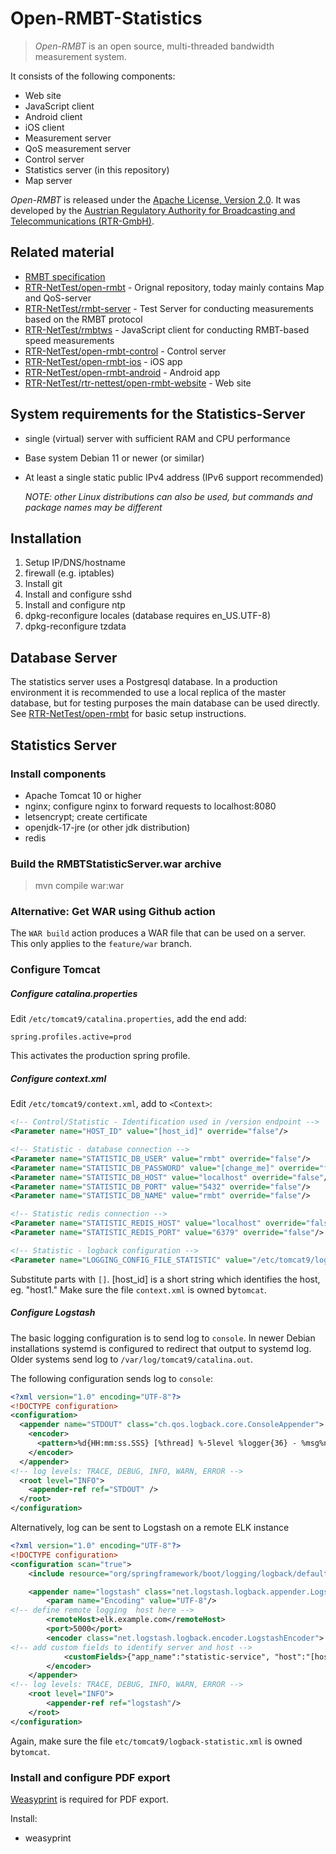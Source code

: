 Open-RMBT-Statistics
=========

> *Open-RMBT* is an open source, multi-threaded bandwidth measurement system.

It consists of the following components:
* Web site
* JavaScript client
* Android client 
* iOS client
* Measurement server
* QoS measurement server
* Control server
* Statistics server (in this repository) 
* Map server

*Open-RMBT* is released under the [Apache License, Version 2.0](LICENSE). It was developed
by the [Austrian Regulatory Authority for Broadcasting and Telecommunications (RTR-GmbH)](https://www.rtr.at/).


Related material
----------------

* [RMBT specification](https://www.netztest.at/doc/)
* [RTR-NetTest/open-rmbt](https://github.com/rtr-nettest/open-rmbt) - Orignal repository, today mainly contains Map and QoS-server 
* [RTR-NetTest/rmbt-server](https://github.com/rtr-nettest/rmbt-server) - Test Server for conducting measurements based on the RMBT protocol
* [RTR-NetTest/rmbtws](https://github.com/rtr-nettest/rmbtws) - JavaScript client for conducting RMBT-based speed measurements
* [RTR-NetTest/open-rmbt-control](https://github.com/rtr-nettest/open-rmbt-control) - Control server
* [RTR-NetTest/open-rmbt-ios](https://github.com/rtr-nettest/open-rmbt-ios) - iOS app
* [RTR-NetTest/open-rmbt-android](https://github.com/rtr-nettest/open-rmbt-android) - Android app
* [RTR-NetTest/rtr-nettest/open-rmbt-website](https://github.com/rtr-nettest/open-rmbt-website) - Web site


System requirements for the Statistics-Server
-------------------

* single (virtual) server with sufficient RAM and CPU performance
* Base system Debian 11 or newer (or similar)
* At least a single static public IPv4 address (IPv6 support recommended)

  *NOTE: other Linux distributions can also be used, but commands and package names may be different*

Installation
--------------

1. Setup IP/DNS/hostname
2. firewall (e.g. iptables)
3. Install git
4. Install and configure sshd
5. Install and configure ntp
6. dpkg-reconfigure locales (database requires en_US.UTF-8)
7. dpkg-reconfigure tzdata


## Database Server

The statistics server uses a Postgresql database. In a production environment it is recommended
to use a local replica of the master database, but for testing purposes the main database
can be used directly. See [RTR-NetTest/open-rmbt](https://github.com/rtr-nettest/open-rmbt)
for basic setup instructions.

## Statistics Server

### Install components 

* Apache Tomcat 10 or higher
* nginx; configure nginx to forward requests to localhost:8080
* letsencrypt; create certificate
* openjdk-17-jre (or other jdk distribution)
* redis

### Build the RMBTStatisticServer.war archive

> mvn compile war:war

### Alternative: Get WAR using Github action

The `WAR build` action produces a WAR file that can be used on a server. This only applies to the `feature/war` branch.

### Configure Tomcat

##### Configure catalina.properties
Edit `/etc/tomcat9/catalina.properties`, add the end add:

```properties
spring.profiles.active=prod
```
This activates the production spring profile.

##### Configure context.xml
Edit `/etc/tomcat9/context.xml`, add to `<Context>`:

```xml
<!-- Control/Statistic - Identification used in /version endpoint -->
<Parameter name="HOST_ID" value="[host_id]" override="false"/>

<!-- Statistic - database connection -->
<Parameter name="STATISTIC_DB_USER" value="rmbt" override="false"/>
<Parameter name="STATISTIC_DB_PASSWORD" value="[change_me]" override="false"/>
<Parameter name="STATISTIC_DB_HOST" value="localhost" override="false"/>
<Parameter name="STATISTIC_DB_PORT" value="5432" override="false"/>
<Parameter name="STATISTIC_DB_NAME" value="rmbt" override="false"/>

<!-- Statistic redis connection -->
<Parameter name="STATISTIC_REDIS_HOST" value="localhost" override="false"/>
<Parameter name="STATISTIC_REDIS_PORT" value="6379" override="false"/>

<!-- Statistic - logback configuration -->
<Parameter name="LOGGING_CONFIG_FILE_STATISTIC" value="/etc/tomcat9/logback-statistic.xml" override="false"/>
```
Substitute parts with `[]`. [host_id] is a short string which identifies the host, eg. "host1."
Make sure the file `context.xml` is owned by`tomcat`.

##### Configure Logstash

The basic logging configuration is to send log to `console`. In newer Debian installations systemd is
configured to redirect that output to systemd log. Older systems send log to `/var/log/tomcat9/catalina.out`.

The following configuration sends log to `console`:

```xml
<?xml version="1.0" encoding="UTF-8"?>
<!DOCTYPE configuration>
<configuration>
  <appender name="STDOUT" class="ch.qos.logback.core.ConsoleAppender">
    <encoder>
      <pattern>%d{HH:mm:ss.SSS} [%thread] %-5level %logger{36} - %msg%n</pattern>
    </encoder>
  </appender>
<!-- log levels: TRACE, DEBUG, INFO, WARN, ERROR -->
  <root level="INFO">
    <appender-ref ref="STDOUT" />
  </root>
</configuration>
```
Alternatively, log can be sent to Logstash on a remote ELK instance
```xml
<?xml version="1.0" encoding="UTF-8"?>
<!DOCTYPE configuration>
<configuration scan="true">
    <include resource="org/springframework/boot/logging/logback/defaults.xml"/>

    <appender name="logstash" class="net.logstash.logback.appender.LogstashTcpSocketAppender">
        <param name="Encoding" value="UTF-8"/>
<!-- define remote logging  host here -->
        <remoteHost>elk.example.com</remoteHost>
        <port>5000</port>
        <encoder class="net.logstash.logback.encoder.LogstashEncoder">
<!-- add custom fields to identify server and host -->
            <customFields>{"app_name":"statistic-service", "host":"[host_id]"}</customFields>
        </encoder>
    </appender>
<!-- log levels: TRACE, DEBUG, INFO, WARN, ERROR -->
    <root level="INFO">
        <appender-ref ref="logstash"/>
    </root>
</configuration>
```
Again, make sure the file `etc/tomcat9/logback-statistic.xml` is owned by`tomcat`.

### Install and configure PDF export

[Weasyprint](https://weasyprint.org/) is required for PDF export.

Install:
* weasyprint

